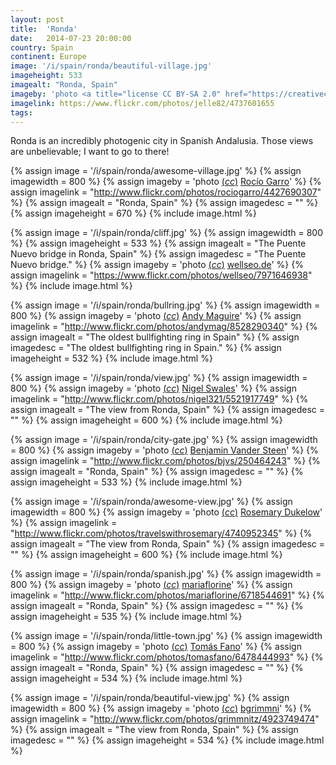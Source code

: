 ```yaml
---
layout: post
title:  'Ronda'
date:   2014-07-23 20:00:00
country: Spain
continent: Europe
image: '/i/spain/ronda/beautiful-village.jpg'
imageheight: 533
imagealt: "Ronda, Spain"
imageby: 'photo <a title="license CC BY-SA 2.0" href="https://creativecommons.org/licenses/by-sa/2.0/">(<em>cc</em>)</a> <a href="https://www.flickr.com/photos/jelle82/4737601655">Jelle Oostrom</a>'
imagelink: https://www.flickr.com/photos/jelle82/4737601655
tags:
---
```

Ronda is an incredibly photogenic city in Spanish Andalusia. Those views are unbelievable; I want to go to there!

<!-- img -->
{% assign image = '/i/spain/ronda/awesome-village.jpg' %}
{% assign imagewidth = 800 %}
{% assign imageby = 'photo <a title="License: Attribution-NoDerivs 2.0 Generic" href="https://creativecommons.org/licenses/by-nd/2.0/">(<em>cc</em>)</a> <a href="http://www.flickr.com/photos/rociogarro/4427690307">Rocío Garro</a>' %}
{% assign imagelink = "http://www.flickr.com/photos/rociogarro/4427690307" %}
{% assign imagealt = "Ronda, Spain" %}
{% assign imagedesc = "" %}
{% assign imageheight = 670 %}
{% include image.html %}

{% assign image = '/i/spain/ronda/cliff.jpg' %}
{% assign imagewidth = 800 %}
{% assign imageheight = 533 %}
{% assign imagealt = "The Puente Nuevo bridge in Ronda, Spain" %}
{% assign imagedesc = "The Puente Nuevo bridge." %}
{% assign imageby = 'photo <a title="license CC BY 2.0" href="https://creativecommons.org/licenses/by/2.0/">(<em>cc</em>)</a> <a href="https://www.flickr.com/photos/wellseo/7971646938">wellseo.de</a>' %}
{% assign imagelink = "https://www.flickr.com/photos/wellseo/7971646938" %}
{% include image.html %}

{% assign image = '/i/spain/ronda/bullring.jpg' %}
{% assign imagewidth = 800 %}
{% assign imageby = 'photo <a title="License: Attribution 2.0 Generic" href="https://creativecommons.org/licenses/by/2.0/">(<em>cc</em>)</a> <a href="http://www.flickr.com/photos/andymag/8528290340">Andy Maguire</a>' %}
{% assign imagelink = "http://www.flickr.com/photos/andymag/8528290340" %}
{% assign imagealt = "The oldest bullfighting ring in Spain" %}
{% assign imagedesc = "The oldest bullfighting ring in Spain." %}
{% assign imageheight = 532 %}
{% include image.html %}

{% assign image = '/i/spain/ronda/view.jpg' %}
{% assign imagewidth = 800 %}
{% assign imageby = 'photo <a title="License: Attribution-ShareAlike 2.0 Generic" href="https://creativecommons.org/licenses/by-sa/2.0/">(<em>cc</em>)</a> <a href="http://www.flickr.com/photos/nigel321/5521917749">Nigel Swales</a>' %}
{% assign imagelink = "http://www.flickr.com/photos/nigel321/5521917749" %}
{% assign imagealt = "The view from Ronda, Spain" %}
{% assign imagedesc = "" %}
{% assign imageheight = 600 %}
{% include image.html %}

<!-- cropped -->
{% assign image = '/i/spain/ronda/city-gate.jpg' %}
{% assign imagewidth = 800 %}
{% assign imageby = 'photo <a title="License: Attribution 2.0 Generic" href="https://creativecommons.org/licenses/by/2.0/">(<em>cc</em>)</a> <a href="http://www.flickr.com/photos/bjvs/250464243">Benjamin Vander Steen</a>' %}
{% assign imagelink = "http://www.flickr.com/photos/bjvs/250464243" %}
{% assign imagealt = "Ronda, Spain" %}
{% assign imagedesc = "" %}
{% assign imageheight = 533 %}
{% include image.html %}

{% assign image = '/i/spain/ronda/awesome-view.jpg' %}
{% assign imagewidth = 800 %}
{% assign imageby = 'photo <a title="License: Attribution 2.0 Generic" href="https://creativecommons.org/licenses/by/2.0/">(<em>cc</em>)</a> <a href="http://www.flickr.com/photos/travelswithrosemary/4740952345">Rosemary Dukelow</a>' %}
{% assign imagelink = "http://www.flickr.com/photos/travelswithrosemary/4740952345" %}
{% assign imagealt = "The view from Ronda, Spain" %}
{% assign imagedesc = "" %}
{% assign imageheight = 600 %}
{% include image.html %}

{% assign image = '/i/spain/ronda/spanish.jpg' %}
{% assign imagewidth = 800 %}
{% assign imageby = 'photo <a title="License: Attribution 2.0 Generic" href="https://creativecommons.org/licenses/by/2.0/">(<em>cc</em>)</a> <a href="http://www.flickr.com/photos/mariaflorine/6718544691">mariaflorine</a>' %}
{% assign imagelink = "http://www.flickr.com/photos/mariaflorine/6718544691" %}
{% assign imagealt = "Ronda, Spain" %}
{% assign imagedesc = "" %}
{% assign imageheight = 535 %}
{% include image.html %}

{% assign image = '/i/spain/ronda/little-town.jpg' %}
{% assign imagewidth = 800 %}
{% assign imageby = 'photo <a title="License: Attribution-ShareAlike 2.0 Generic" href="https://creativecommons.org/licenses/by-sa/2.0/">(<em>cc</em>)</a> <a href="http://www.flickr.com/photos/tomasfano/6478444993">Tomás Fano</a>' %}
{% assign imagelink = "http://www.flickr.com/photos/tomasfano/6478444993" %}
{% assign imagealt = "Ronda, Spain" %}
{% assign imagedesc = "" %}
{% assign imageheight = 534 %}
{% include image.html %}

{% assign image = '/i/spain/ronda/beautiful-view.jpg' %}
{% assign imagewidth = 800 %}
{% assign imageby = 'photo <a title="License: Attribution 2.0 Generic" href="https://creativecommons.org/licenses/by/2.0/">(<em>cc</em>)</a> <a href="http://www.flickr.com/photos/grimmnitz/4923749474">bgrimmni</a>' %}
{% assign imagelink = "http://www.flickr.com/photos/grimmnitz/4923749474" %}
{% assign imagealt = "The view from Ronda, Spain" %}
{% assign imagedesc = "" %}
{% assign imageheight = 534 %}
{% include image.html %}

